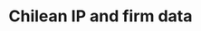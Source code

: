 ---
layout: default
api_or_bulk_downloads: Bulk
authors: Bronwyn H. Hall
citation: Abud, M.J., Fink, C., Hall, B. and Helmers, C., 2013. The use of intellectual
  property in Chile (Vol. 11). WIPO.
contributors:
- Bronwyn H. Hall
cost: None
description: This study describes patterns and trends of intellectual property (IP)
  use in Chile, drawing on a new database containing all patent, trademark, utility
  model, and design filings received by the Chilean IP office over the period 1991-2010.
  The database provides harmonized applicant names, enabling the unique identification
  of applicants across all four forms of IP. Among other things, the study offers
  insights into the drivers of filing growth, the origin of filings, the distribution
  of applicants, the importance of different applicant types, the share of filings
  by different economic sectors, the relevance of IP bundles, and the patenting behavior
  of Chilean applicants overseas
documentation: https://eml.berkeley.edu//~bhhall/Chile_ipdata/chile_inno_ip.txt
last_edit: Mon, 19 Jun 2023 16:35:20 GMT
location: https://eml.berkeley.edu//~bhhall/Chile_ipdata.html
maintained_by: Bronwyn Hall
open_access: 'TRUE'
record_creation_timestamp: 11/13/2020 17:20:46
shortname: chilean_ip
tags:
- Chile
- trademark squatting
- pharmaceuticals
- disambiguation
terms_of_use: not specified
timeframe: 1995-2005
title: Chilean IP and firm data
uuid: e65da1db-6608-4246-98a7-c260dfc28e45
versioning: 'FALSE'
---